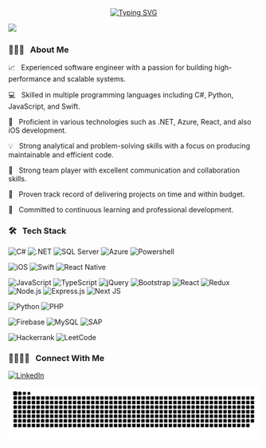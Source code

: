 <div align="center">
  <a href="https://git.io/typing-svg"><img src="https://readme-typing-svg.demolab.com?font=Fira+Code&size=24&duration=2000&pause=1000&color=F7CF60&background=FF000000&center=true&vCenter=true&width=435&lines=Hello+there+%F0%9F%96%96%2C+I'm+Son+Vu" alt="Typing SVG" />
</div>

<a href="#"><img src="https://user-images.githubusercontent.com/73097560/115834477-dbab4500-a447-11eb-908a-139a6edaec5c.gif"></a>


### 👨🏻‍💻 &nbsp; **About Me**

📈 &nbsp; Experienced software engineer with a passion for building high-performance and scalable systems.

💻 &nbsp; Skilled in multiple programming languages including C#, Python, JavaScript, and Swift.

🔧 &nbsp; Proficient in various technologies such as .NET, Azure, React, and also iOS development.

💡 &nbsp; Strong analytical and problem-solving skills with a focus on producing maintainable and efficient code.

🤝 &nbsp; Strong team player with excellent communication and collaboration skills.

💼 &nbsp; Proven track record of delivering projects on time and within budget.

🦾 &nbsp; Committed to continuous learning and professional development.

<!--- Does not look as good as I thought
<img alt="Night Coding" src="https://cdn.dribbble.com/users/1292677/screenshots/6139167/media/fcf7fd0c619bb87706533079240915f3.gif" width="380" style="border-radius:1em" align="right"/>
-->
  
### 🛠 &nbsp; **Tech Stack**

![C#](https://img.shields.io/badge/C%23-239120?style=flat&logo=c-sharp&logoColor=white)
![.NET](https://img.shields.io/badge/.NET-5C2D91?style=flat&logo=.net&logoColor=white)
![SQL Server](https://img.shields.io/badge/SQL%20Sever-CC2927?style=flat&logo=microsoft%20sql%20server&logoColor=white)
![Azure](https://img.shields.io/badge/Azure-%230072C6.svg?style=flat&logo=microsoftazure&logoColor=white)
![Powershell](https://img.shields.io/badge/Powershell-2CA5E0?style=flat&logo=powershell&logoColor=white)

![iOS](https://img.shields.io/badge/iOS-%23000000.svg?style=flat&logo=apple&logoColor=white)
![Swift](https://img.shields.io/badge/Swift-FA7343?style=flat&logo=swift&logoColor=white)
![React Native](https://img.shields.io/badge/React_Native-20232A?style=flat&logo=react&logoColor=61DAFB)

![JavaScript](https://img.shields.io/badge/JavaScript-F7DF1E?style=flat&logo=javascript&logoColor=black)
![TypeScript](https://img.shields.io/badge/TypeScript-007ACC?style=flat&logo=typescript&logoColor=white)
![jQuery](https://img.shields.io/badge/jQuery-0769AD?style=flat&logo=jquery&logoColor=white)
![Bootstrap](https://img.shields.io/badge/Bootstrap-563D7C?style=flat&logo=bootstrap&logoColor=white)
![React](https://img.shields.io/badge/React-20232A?style=flat&logo=react&logoColor=61DAFB)
![Redux](https://img.shields.io/badge/Redux-593D88?style=flat&logo=redux&logoColor=white)
![Node.js](https://img.shields.io/badge/Node.js-43853D?style=flat&logo=node.js&logoColor=white)
![Express.js](https://img.shields.io/badge/Express.js-%23404d59.svg?style=flat&logo=express&logoColor=%2361DAFB)
![Next JS](https://img.shields.io/badge/Next%20JS-black?style=flat&logo=next.js&logoColor=white)


![Python](https://img.shields.io/badge/Python-3776AB?style=flat&logo=python&logoColor=white)
![PHP](https://img.shields.io/badge/PHP-777BB4?style=flat&logo=php&logoColor=white)

![Firebase](https://img.shields.io/badge/Firebase-039BE5?style=flat&logo=Firebase&logoColor=white)
![MySQL](https://img.shields.io/badge/MySQL-00000F?style=flat&logo=mysql&logoColor=white)
![SAP](https://img.shields.io/badge/SAP-0FAAFF?style=flat&logo=sap&logoColor=white)

![Hackerrank](https://img.shields.io/badge/-Hackerrank-2EC866?style=flat&logo=HackerRank&logoColor=white)
![LeetCode](https://img.shields.io/badge/LeetCode-000000?style=flat&logo=LeetCode&logoColor=#d16c06)


### 🫱🏼‍🫲🏽 &nbsp; **Connect With Me**

[![LinkedIn](https://img.shields.io/badge/Son%20Vu-%230077B5.svg?style=for-the-badge&logo=linkedin&logoColor=white&logoWidth=20)](https://www.linkedin.com/in/sontrvu)

<div align="center">
  <img  src="https://raw.githubusercontent.com/Platane/snk/output/github-contribution-grid-snake.svg"
       alt="snake" /></a>
</div>
